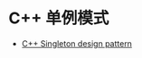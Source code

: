 # C++ 单例模式

- [C++ Singleton design pattern][1]

    [1]: https://stackoverflow.com/questions/1008019/c-singleton-design-pattern